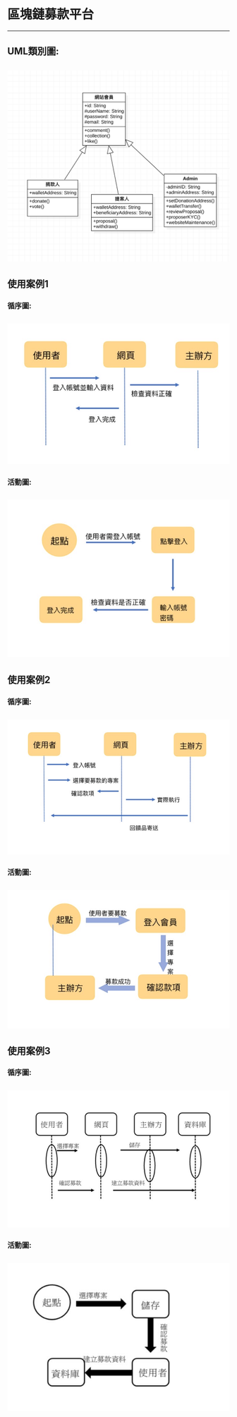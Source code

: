 # 區塊鏈募款平台
---
## UML類別圖:
![](UML類別圖.png "")
---

## 使用案例1
### 循序圖:
![](循序1.jpg "")
---
### 活動圖:
![](活動1.jpg "")
---
## 使用案例2
### 循序圖:
![](循序2.jpg "")
---
### 活動圖:
![](活動2.jpg "")
---
## 使用案例3
### 循序圖:
![](循序3.JPG "")
---
### 活動圖:
![](活動3.JPG "")
---

